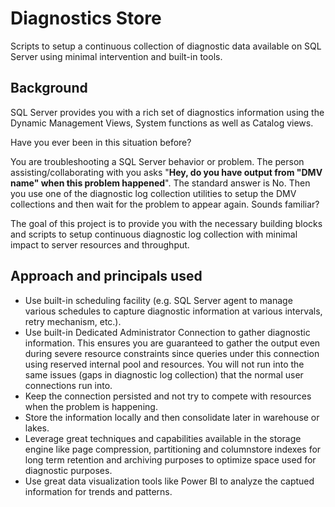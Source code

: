 # Diagnostics Store
Scripts to setup a continuous collection of diagnostic data available on SQL Server using minimal intervention and built-in tools.

## Background
SQL Server provides you with a rich set of diagnostics information using the Dynamic Management Views, System functions as well as Catalog views.

Have you ever been in this situation before? 

You are troubleshooting a SQL Server behavior or problem. The person assisting/collaborating with you asks "**Hey, do you have output from "DMV name" when this problem happened**". The standard answer is No. Then you use one of the diagnostic log collection utilities to setup the DMV collections and then wait for the problem to appear again. Sounds familiar?

The goal of this project is to provide you with the necessary building blocks and scripts to setup continuous diagnostic log collection with minimal impact to server resources and throughput.

## Approach and principals used
- Use built-in scheduling facility (e.g. SQL Server agent to manage various schedules to capture diagnostic information at various intervals, retry mechanism, etc.).
- Use built-in Dedicated Administrator Connection to gather diagnostic information. This ensures you are guaranteed to gather the output even during severe resource constraints since queries under this connection using reserved internal pool and resources. You will not run into the same issues (gaps in diagnostic log collection) that the normal user connections run into.
- Keep the connection persisted and not try to compete with resources when the problem is happening.
- Store the information locally and then consolidate later in warehouse or lakes.
- Leverage great techniques and capabilities available in the storage engine like page compression, partitioning and columnstore indexes for long term retention and archiving purposes to optimize space used for diagnostic purposes.
- Use great data visualization tools like Power BI to analyze the captued information for trends and patterns.

